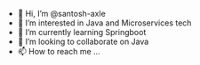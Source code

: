 - 👋 Hi, I’m @santosh-axle
- 👀 I’m interested in Java and Microservices tech
- 🌱 I’m currently learning Springboot
- 💞️ I’m looking to collaborate on Java
- 📫 How to reach me ...

<!---
santosh-axle/santosh-axle is a ✨ special ✨ repository because its `README.md` (this file) appears on your GitHub profile.
You can click the Preview link to take a look at your changes.
--->
